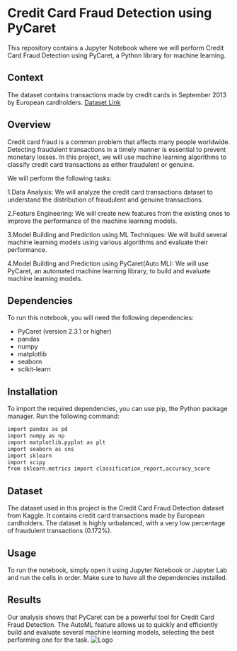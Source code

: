 # Credit Card Fraud Detection using PyCaret
This repository contains a Jupyter Notebook where we will perform Credit Card Fraud Detection using PyCaret, a Python library for machine learning.

## Context
The dataset contains transactions made by credit cards in September 2013 by European cardholders.
[Dataset Link](https://drive.google.com/file/d/1xNiRrWrQORHzAPER98VRj8rSws58LIcN/view?usp=sharing)

## Overview
Credit card fraud is a common problem that affects many people worldwide. Detecting fraudulent transactions in a timely manner is essential to prevent monetary losses. In this project, we will use machine learning algorithms to classify credit card transactions as either fraudulent or genuine.

We will perform the following tasks:

1.Data Analysis: We will analyze the credit card transactions dataset to understand the distribution of fraudulent and genuine transactions.

2.Feature Engineering: We will create new features from the existing ones to improve the performance of the machine learning models.

3.Model Building and Prediction using ML Techniques: We will build several machine learning models using various algorithms and evaluate their performance.

4.Model Building and Prediction using PyCaret(Auto ML): We will use PyCaret, an automated machine learning library, to build and evaluate machine learning models.

## Dependencies
To run this notebook, you will need the following dependencies:

- PyCaret (version 2.3.1 or  higher)
- pandas
- numpy
- matplotlib
- seaborn
- scikit-learn
## Installation
To import the required dependencies, you can use pip, the Python package manager. Run the following command:

```bash
import pandas as pd
import numpy as np
import matplotlib.pyplot as plt
import seaborn as sns
import sklearn
import scipy
from sklearn.metrics import classification_report,accuracy_score 
```
## Dataset
The dataset used in this project is the Credit Card Fraud Detection dataset from Kaggle. It contains credit card transactions made by European cardholders. The dataset is highly unbalanced, with a very low percentage of fraudulent transactions (0.172%).

## Usage
To run the notebook, simply open it using Jupyter Notebook or Jupyter Lab and run the cells in order. Make sure to have all the dependencies installed.

## Results
Our analysis shows that PyCaret can be a powerful tool for Credit Card Fraud Detection. The AutoML feature allows us to quickly and efficiently build and evaluate several machine learning models, selecting the best performing one for the task.
![Logo](https://upload.wikimedia.org/wikipedia/commons/d/d0/Google_Colaboratory_SVG_Logo.svg)



